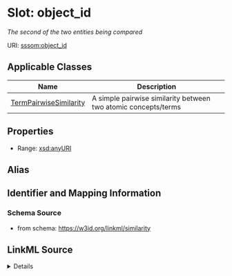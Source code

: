 # Slot: object_id
_The second of the two entities being compared_


URI: [sssom:object_id](http://w3id.org/sssom/object_id)



<!-- no inheritance hierarchy -->




## Applicable Classes

| Name | Description |
| --- | --- |
[TermPairwiseSimilarity](TermPairwiseSimilarity.md) | A simple pairwise similarity between two atomic concepts/terms






## Properties

* Range: [xsd:anyURI](http://www.w3.org/2001/XMLSchema#anyURI)






## Alias




## Identifier and Mapping Information







### Schema Source


* from schema: https://w3id.org/linkml/similarity




## LinkML Source

<details>
```yaml
name: object_id
description: The second of the two entities being compared
from_schema: https://w3id.org/linkml/similarity
rank: 1000
slot_uri: sssom:object_id
alias: object_id
domain_of:
- TermPairwiseSimilarity
range: uriorcurie

```
</details>